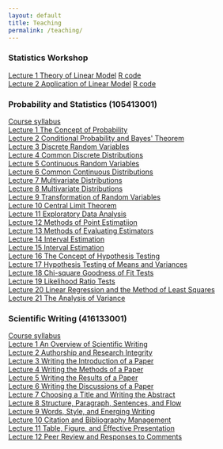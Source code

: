 ```yaml
---
layout: default
title: Teaching
permalink: /teaching/
---
```


### **Statistics Workshop**
[Lecture 1 Theory of Linear Model](files/course_materials/stats_workshop/lecture1_lm_theory.pdf) [R code](files/course_materials/stats_workshop/lecture1_lm_theory_code.r) \
[Lecture 2 Application of Linear Model](files/course_materials/stats_workshop/lecture2_lm_application.pdf) [R code](files/course_materials/stats_workshop/lecture2_lm_application_code.r)


### **Probability and Statistics (105413001)**
[Course syllabus](files/course_materials/statistics/syllabus.pdf) \
[Lecture 1 The Concept of Probability](files/course_materials/statistics/lecture1_probability.pdf) \
[Lecture 2 Conditional Probability and Bayes' Theorem](files/course_materials/statistics/lecture2_probability.pdf) \
[Lecture 3 Discrete Random Variables](files/course_materials/statistics/lecture3_discrete.pdf) \
[Lecture 4 Common Discrete Distributions](files/course_materials/statistics/lecture4_discrete.pdf) \
[Lecture 5 Continuous Random Variables](files/course_materials/statistics/lecture5_continuous.pdf) \
[Lecture 6 Common Continuous Distributions](files/course_materials/statistics/lecture6_continuous.pdf) \
[Lecture 7 Multivariate Distributions](files/course_materials/statistics/lecture7_multivariate.pdf) \
[Lecture 8 Multivariate Distributions](files/course_materials/statistics/lecture8_multivariate.pdf) \
[Lecture 9 Transformation of Random Variables](files/course_materials/statistics/lecture9_transformation.pdf) \
[Lecture 10 Central Limit Theorem](files/course_materials/statistics/lecture10_clt.pdf) \
[Lecture 11 Exploratory Data Analysis](files/course_materials/statistics/lecture11_descriptive.pdf) \
[Lecture 12 Methods of Point Estimatiion](files/course_materials/statistics/lecture12_estimation.pdf) \
[Lecture 13 Methods of Evaluating Estimators](files/course_materials/statistics/lecture13_estimation.pdf) \
[Lecture 14 Interval Estimation](files/course_materials/statistics/lecture14_interval.pdf) \
[Lecture 15 Interval Estimation](files/course_materials/statistics/lecture15_interval.pdf) \
[Lecture 16 The Concept of Hypothesis Testing](files/course_materials/statistics/lecture16_hypothesis.pdf) \
[Lecture 17 Hypothesis Testing of Means and Variances](files/course_materials/statistics/lecture17_testmean.pdf) \
[Lecture 18 Chi-square Goodness of Fit Tests](files/course_materials/statistics/lecture18_chisquare.pdf) \
[Lecture 19 Likelihood Ratio Tests](files/course_materials/statistics/lecture19_LRT.pdf) \
[Lecture 20 Linear Regression and the Method of Least Squares](files/course_materials/statistics/lecture20_regression.pdf) \
[Lecture 21 The Analysis of Variance](files/course_materials/statistics/lecture21_ANOVA.pdf)



### **Scientific Writing (416133001)**
[Course syllabus](files/course_materials/sci_writing/syllabus.pdf) \
[Lecture 1 An Overview of Scientific Writing](files/course_materials/sci_writing/lecture1_overview.pdf) \
[Lecture 2 Authorship and Research Integrity](files/course_materials/sci_writing/lecture2_authorship.pdf) \
[Lecture 3 Writing the Introduction of a Paper](files/course_materials/sci_writing/lecture3_introduction.pdf) \
[Lecture 4 Writing the Methods of a Paper](files/course_materials/sci_writing/lecture4_methods.pdf) \
[Lecture 5 Writing the Results of a Paper](files/course_materials/sci_writing/lecture5_results.pdf) \
[Lecture 6 Writing the Discussions of a Paper](files/course_materials/sci_writing/lecture6_discussions.pdf) \
[Lecture 7 Choosing a Title and Writing the Abstract](files/course_materials/sci_writing/lecture7_abstract.pdf) \
[Lecture 8 Structure, Paragraph, Sentences, and Flow](files/course_materials/sci_writing/lecture8_sentence.pdf) \
[Lecture 9 Words, Style, and Energing Writing](files/course_materials/sci_writing/lecture9_words.pdf) \
[Lecture 10 Citation and Bibliography Management](files/course_materials/sci_writing/lecture10_bibliography.pdf) \
[Lecture 11 Table, Figure, and Effective Presentation](files/course_materials/sci_writing/lecture11_figures.pdf) \
[Lecture 12 Peer Review and Responses to Comments](files/course_materials/sci_writing/lecture12_review.pdf)
